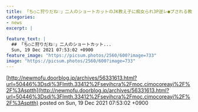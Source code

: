 ```yaml
---
title: 「ち○こ狩りだね♡」二人のショートカットのJK教え子に痴女られ3P逆レ●プされる教師の理想チ○ポｗｗｗ
categories:
- news
excerpt: |
  
feature_text: |
  ## 「ち○こ狩りだね♡」二人のショートカット...
  Sun, 19 Dec 2021 07:53:02 +0900
feature_image: "https://picsum.photos/2560/600?image=733"
image: "https://picsum.photos/2560/600?image=733"
---
```


[http://newmofu.doorblog.jp/archives/56331613.html?url=50446%3Dsdi%3Flmth.33412%2Fsevihcra%2Fmoc.cimocoreayi%2F%2F%3Asptth](http://newmofu.doorblog.jp/archives/56331613.html?url=50446%3Dsdi%3Flmth.33412%2Fsevihcra%2Fmoc.cimocoreayi%2F%2F%3Asptth)
posted on Sun, 19 Dec 2021 07:53:02 +0900

<!--more-->


